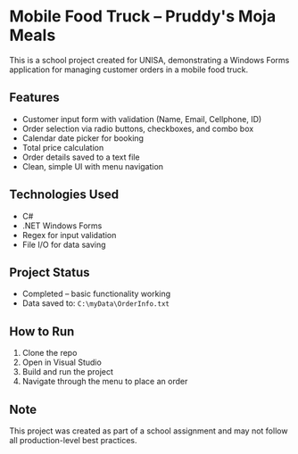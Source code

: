 # Mobile Food Truck – Pruddy's Moja Meals

This is a school project created for UNISA, demonstrating a Windows Forms application for managing customer orders in a mobile food truck.

## Features
- Customer input form with validation (Name, Email, Cellphone, ID)
- Order selection via radio buttons, checkboxes, and combo box
- Calendar date picker for booking
- Total price calculation
- Order details saved to a text file
- Clean, simple UI with menu navigation

## Technologies Used
- C#
- .NET Windows Forms
- Regex for input validation
- File I/O for data saving

## Project Status
- Completed – basic functionality working  
- Data saved to: `C:\myData\OrderInfo.txt`

## How to Run
1. Clone the repo
2. Open in Visual Studio
3. Build and run the project
4. Navigate through the menu to place an order

## Note
This project was created as part of a school assignment and may not follow all production-level best practices.
